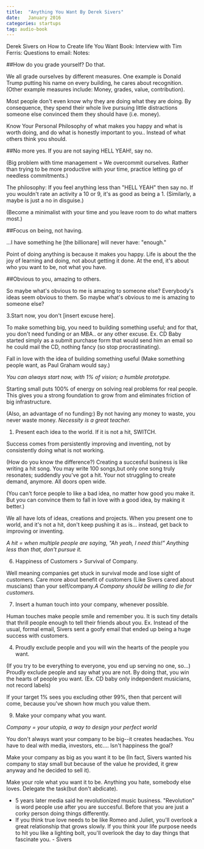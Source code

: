 ```yaml
---
title:  "Anything You Want By Derek Sivers"
date:   January 2016 
categories: startups 
tag: audio-book
--- 
```


Derek Sivers on How to Create life You Want 
Book: 
Interview with Tim Ferris: 
Questions to email: 
Notes: 


##How do you grade yourself? Do that.  

We all grade ourselves by different measures. One example is Donald Trump putting his name on every building, he cares about recognition. (Other example measures include: Money, grades, value, contribution).

Most people don't even know why they are doing what they are doing. By consequence, they spend their whole live pursuing little distractions someone else convinced them they should have (i.e. money). 

Know Your Personal Philosophy of what makes you happy and what is worth doing, and do what is honestly important to you.. Instead of what others think you should.

##No more yes. If you are not saying HELL YEAH!, say no.

(Big problem with time management = We overcommit ourselves. Rather than trying to be more productive with your time, practice letting go of needless commitments.)

The philosophy: If you feel anything less than "HELL YEAH" then say no. If you wouldn't rate an activity a 10 or 9, it's as good as being a 1. (Similarly, a maybe is just a no in disguise.) 

(Become a minimalist with your time and you leave room to do what matters most.) 


##Focus on being, not having. 

...I have something he [the billionare] will never have: "enough."

Point of doing anything is because it makes you happy. Life is about the the joy of learning and doing, not about getting it done. At the end, it's about who you want to be, not what you have.

##Obvious to you, amazing to others. 

So maybe what's obvious to me is amazing to someone else?
Everybody's ideas seem obvious to them. So maybe what's obvious to me is amazing to someone else?





3.Start now, you don't [insert excuse here].

To make something big, you need to building something useful; and for that, you don't need funding or an MBA.. or any other excuse. Ex. CD Baby started simply as a submit purchase form that would send him an email so he could mail the CD, nothing fancy (so stop procrastinating).

Fall in love with the idea of building something useful (Make something people want, as Paul Graham would say.)

*You can always start now, with 1% of vision; a humble prototype.*

Starting small puts 100% of energy on solving real problems for real people. This gives you a strong foundation to grow from and eliminates friction of big infrastructure.

(Also, an advantage of no funding:) By not having any money to waste, you never waste money. *Necessity is a great teacher.*

1. Present each idea to the world. If it is not a hit, SWITCH. 

Success comes from persistently improving and inventing, not by consistently doing what is not working.

(How do you know the difference?) Creating a succesful business is like writing a hit song. You may write 100 songs,but only one song truly resonates; suddendly you've got a hit. Your not struggling to create demand, anymore. All doors open wide. 

(You can't force people to like a bad idea, no matter how good you make it. But you can convince them to fall in love with a good idea, by making it better.)

We all have lots of ideas, creations and projects. When you present one to world, and it's not a hit, don't keep pushing it as is... instead, get back to improving or inventing. 

*A hit = when multiple people are saying,  "Ah yeah, I need this!" Anything less than that, don't pursue it.*


6. Happiness of Customers > Survival of Company.

Well meaning companies get stuck in survival mode and lose sight of customers. Care more about benefit of customers (Like Sivers cared about muscians) than your self/company.*A Company should be willing to die for customers.*


7. Insert a human touch into your company, whenever possible. 

Human touches make people smile and remember you. It is such tiny details that thrill people enough to tell their friends about you. Ex. Instead of the usual, formal email, Sivers sent a goofy email that ended up being a huge success with customers. 

4. Proudly exclude people and you will win the hearts of the people you want.

(If you try to be everything to everyone, you end up serving no one, so...) Proudly exclude people and say what you are not. By doing that, you win the hearts of people you want. (Ex. CD baby only independent musicians, not record labels)

If your target 1% sees you excluding other 99%, then that percent will come, because you've shown how much you value them. 

9. Make your company what you want.

*Company = your utopia, a way to design your perfect world*

You don't always want your company to be big--it creates headaches. You have to deal with media, investors, etc.... Isn't happiness the goal?

Make your company as big as you want it to be (In fact, Sivers wanted his company to stay small but because of the value he provided, it grew anyway and he decided to sell it).

Make your role what you want it to be. Anything you hate, somebody else loves. Delegate the task(but don't abdicate). 


- 5 years later media said he revolutionized music business. "Revolution" is word people use after you are succesful. Before that you are just a corky person doing things differently.
- If you think true love needs to be like Romeo and Juliet, you'll overlook a great relationship that grows slowly. If you think your life purpose needs to hit you like a lighting bolt, you'll overlook the day to day things that fascinate you. - Sivers


